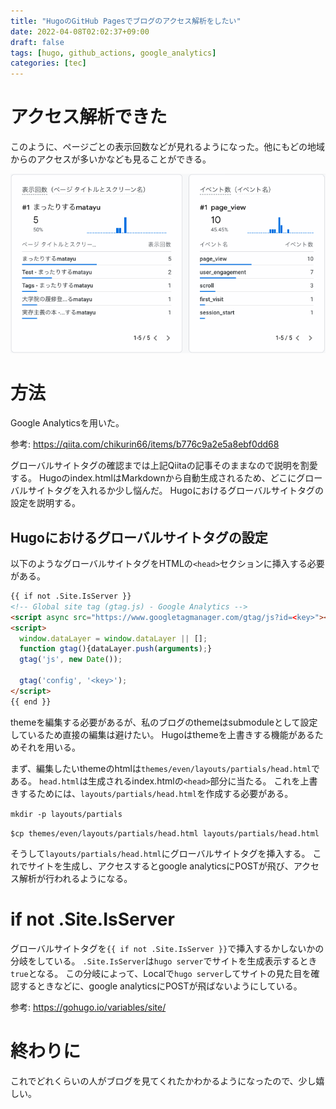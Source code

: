 ```yaml
---
title: "HugoのGitHub Pagesでブログのアクセス解析をしたい"
date: 2022-04-08T02:02:37+09:00
draft: false
tags: [hugo, github_actions, google_analytics]
categories: [tec]
---
```


# アクセス解析できた

このように、ページごとの表示回数などが見れるようになった。他にもどの地域からのアクセスが多いかなども見ることができる。

![](img/realtime_view.png)

# 方法

Google Analyticsを用いた。

参考: https://qiita.com/chikurin66/items/b776c9a2e5a8ebf0dd68

グローバルサイトタグの確認までは上記Qiitaの記事そのままなので説明を割愛する。
Hugoのindex.htmlはMarkdownから自動生成されるため、どこにグローバルサイトタグを入れるか少し悩んだ。
Hugoにおけるグローバルサイトタグの設定を説明する。

## Hugoにおけるグローバルサイトタグの設定

以下のようなグローバルサイトタグをHTMLの`<head>`セクションに挿入する必要がある。

```html
{{ if not .Site.IsServer }}
<!-- Global site tag (gtag.js) - Google Analytics -->
<script async src="https://www.googletagmanager.com/gtag/js?id=<key>"></script>
<script>
  window.dataLayer = window.dataLayer || [];
  function gtag(){dataLayer.push(arguments);}
  gtag('js', new Date());

  gtag('config', '<key>');
</script>
{{ end }}
```

themeを編集する必要があるが、私のブログのthemeはsubmoduleとして設定しているため直接の編集は避けたい。
Hugoはthemeを上書きする機能があるためそれを用いる。

まず、編集したいthemeのhtmlは`themes/even/layouts/partials/head.html`である。
`head.html`は生成されるindex.htmlの`<head>`部分に当たる。
これを上書きするためには、`layouts/partials/head.html`を作成する必要がある。

`mkdir -p layouts/partials`

`$cp themes/even/layouts/partials/head.html layouts/partials/head.html`

そうして`layouts/partials/head.html`にグローバルサイトタグを挿入する。
これでサイトを生成し、アクセスするとgoogle analyticsにPOSTが飛び、アクセス解析が行われるようになる。

# if not .Site.IsServer

グローバルサイトタグを`{{ if not .Site.IsServer }}`で挿入するかしないかの分岐をしている。
`.Site.IsServer`は`hugo server`でサイトを生成表示するとき`true`となる。
この分岐によって、Localで`hugo server`してサイトの見た目を確認するときなどに、google analyticsにPOSTが飛ばないようにしている。

参考: https://gohugo.io/variables/site/

# 終わりに

これでどれくらいの人がブログを見てくれたかわかるようになったので、少し嬉しい。